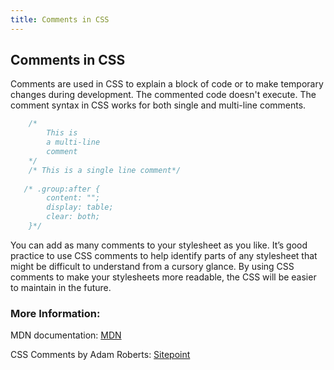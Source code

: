 ```yaml
---
title: Comments in CSS
---
```

## Comments in CSS

Comments are used in CSS to explain a block of code or to make temporary changes during development. The commented code doesn't execute. The comment syntax in CSS works for both single and multi-line comments.

``` css
    /*
        This is
        a multi-line
        comment
    */
    /* This is a single line comment*/
   
   /* .group:after {
        content: "";
        display: table;
        clear: both;
    }*/
```

You can add as many comments to your stylesheet as you like. It’s good practice to use CSS comments to help identify parts of any stylesheet that might be difficult to understand from a cursory glance. By using CSS comments to make your stylesheets more readable, the CSS will be easier to maintain in the future.

### More Information:

MDN documentation: <a href='https://developer.mozilla.org/en-US/docs/Web/CSS/Comments' target='_blank' rel='nofollow'>MDN</a>

CSS Comments by Adam Roberts: <a href='https://www.sitepoint.com/css-comments/' target='_blank' rel='nofollow'>Sitepoint</a>
